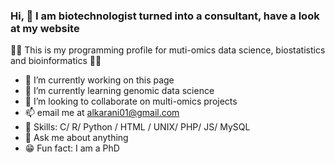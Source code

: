 
 ###  Hi, 👋 I am biotechnologist turned into a consultant, have a look at my website
👾👾 This is my programming profile for muti-omics data science, biostatistics and bioinformatics 👾👾
- 🎯 I’m currently working on this page
- 🧬 I’m currently learning genomic data science 
- 👯 I’m looking to collaborate on multi-omics projects 
- 📫 email me at alkarani01@gmail.com
- 🤖 Skills: C/ R/ Python / HTML / UNIX/ PHP/ JS/ MySQL
- 💬 Ask me about anything 
- 😁 Fun fact: I am a PhD 
